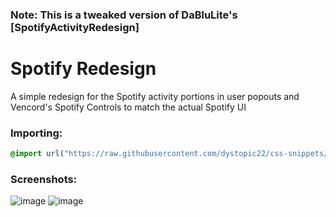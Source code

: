 ### Note: This is a tweaked version of DaBluLite's [SpotifyActivityRedesign]

# Spotify Redesign
A simple redesign for the Spotify activity portions in user popouts and Vencord's Spotify Controls to match the actual Spotify UI

### Importing:
```css
@import url("https://raw.githubusercontent.com/dystopic22/css-snippets/main/spotify-redesign.css");
```

### Screenshots:
![image](https://github.com/dystopic22/css-snippets/assets/143504320/44c39938-8b17-4d6b-9a36-78f02ea81bc2)
![image](https://github.com/dystopic22/css-snippets/assets/143504320/a039fff8-532f-4823-a7fd-7aaa1d41dc58)
